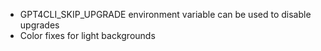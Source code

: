 - GPT4CLI_SKIP_UPGRADE environment variable can be used to disable upgrades
- Color fixes for light backgrounds
